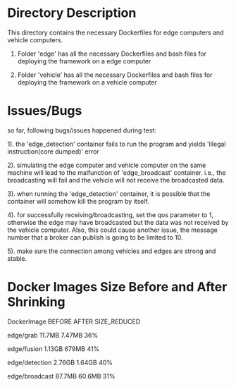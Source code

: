 # Directory Description
This directory contains the necessary Dockerfiles for edge computers and
vehicle computers. 

1. Folder 'edge' has all the necessary Dockerfiles and bash files for deploying
the framework on a edge computer

2. Folder 'vehicle' has all the necessary Dockerfiles and bash files for deploying
the framework on a vehicle computer

# Issues/Bugs
so far, following bugs/issues happened during test:

1). the 'edge_detection' container fails to run the program 
and yields 'illegal instruction(core dumped)' error

2). simulating the edge computer and vehicle computer on the same
machine will lead to the malfunction of 'edge_broadcast' container.
i.e., the broadcasting will fail and the vehicle will not receive 
the broadcasted data.

3). when running the 'edge_detection' container, it is possible
that the container will somehow kill the program by itself.

4). for successfully receiving/broadcasting, set the qos parameter to 1, otherwise
the edge may have broadcasted but the data was not received by the vehicle computer.
Also, this could cause another issue, the message number that a broker can publish is
going to be limited to 10.

5). make sure the connection among vehicles and edges are strong and stable.

# Docker Images Size Before and After Shrinking

DockerImage		BEFORE		AFTER		SIZE_REDUCED

edge/grab		11.7MB		7.47MB		36%

edge/fusion		1.13GB		679MB		41%

edge/detection	2.76GB		1.64GB		40%

edge/broadcast	87.7MB		60.6MB		31%
